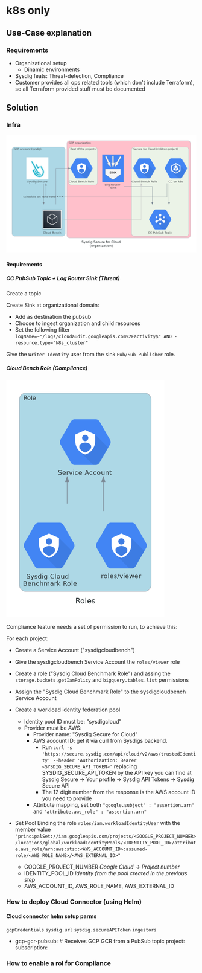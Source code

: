 # k8s only

## Use-Case explanation

### Requirements

- Organizational setup
  - Dinamic environments
- Sysdig feats: Threat-detection, Compliance
- Customer provides all ops related tools (which don't include Terraform), so all Terraform provided stuff must be documented

## Solution

### Infra

![](diagram-k8s-only.png)

#### Requirements

##### CC PubSub Topic + Log Router Sink (Threat)

Create a topic

Create Sink at organizational domain:
- Add as destination the pubsub
- Choose to ingest organization and child resources
- Set the following filter `logName=~"/logs/cloudaudit.googleapis.com%2Factivity$" AND -resource.type="k8s_cluster"`

Give the `Writer Identity` user from the sink `Pub/Sub Publisher` role.

<!--
##### k8s/CloudConnector(Threat) (to be hidden)

User should provide a k8s cluster to install CloudConnector on it. Both self installed and GKE are valid.
-->

##### Cloud Bench Role (Compliance)

![](diagram-k8s-only-roles.png)

Compliance feature needs a set of permission to run, to achieve this:

For each project:
- Create a Service Account ("sysdigcloudbench")
- Give the sysdigcloudbench Service Account the `roles/viewer` role
- Create a role ("Sysdig Cloud Benchmark Role") and assing the `storage.buckets.getIamPolicy` and `bigquery.tables.list` permissions
- Assign the "Sysdig Cloud Benchmark Role" to the sysdigcloudbench Service Account <!-- (IAM & Admin -> IAM (Edit))-->
- Create a workload identity federation pool
  - Identity pool ID must be: "sysdigcloud"
  - Provider must be AWS:
    - Provider name: "Sysdig Secure for Cloud"
    - AWS account ID: get it via curl from Sysdigs backend.
      - Run `curl -s 'https://secure.sysdig.com/api/cloud/v2/aws/trustedIdentity' --header 'Authorization: Bearer <SYSDIG_SECURE_API_TOKEN>'` replacing SYSDIG_SECURE_API_TOKEN by the API key you can find at Sysdig Secure -> Your profile -> Sysdig API Tokens -> Sysdig Secure API
      - The 12 digit number from the response is the AWS account ID you need to provide
    - Attribute mapping, set both `"google.subject" : "assertion.arn"` and `"attribute.aws_role" : "assertion.arn"`

- Set Pool Binding the role `roles/iam.workloadIdentityUser` with the member value `"principalSet://iam.googleapis.com/projects/<GOOGLE_PROJECT_NUMBER>/locations/global/workloadIdentityPools/<IDENTITY_POOL_ID>/attribute.aws_role/arn:aws:sts::<AWS_ACCOUNT_ID>:assumed-role/<AWS_ROLE_NAME>/<AWS_EXTERNAL_ID>"`
  - GOOGLE_PROJECT_NUMBER _Google Cloud -> Project number_
  - IDENTITY_POOL_ID _Identity from the pool created in the previous step_
  - AWS_ACCOUNT_ID, AWS_ROLE_NAME, AWS_EXTERNAL_ID

### How to deploy Cloud Connector (using Helm)



#### Cloud connector helm setup parms

`gcpCredentials`
`sysdig.url`
`sysdig.secureAPIToken`
`ingestors`
  - gcp-gcr-pubsub: # Receives GCP GCR from a PubSub topic
      project:
      subscription:

### How to enable a rol for Compliance
